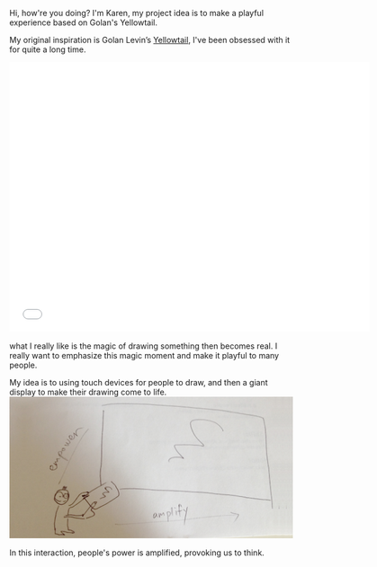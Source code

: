 Hi, how're you doing? I'm Karen, my project idea is to make a playful experience based on Golan's Yellowtail.

My original inspiration is Golan Levin’s <a href="http://www.flong.com/projects/yellowtail/">Yellowtail</a>, I've been obsessed with it for quite a long time.
<iframe src="//player.vimeo.com/video/661922?title=0&amp;byline=0&amp;portrait=0&amp;color=ffffff" width="640" height="480" frameborder="0" webkitallowfullscreen mozallowfullscreen allowfullscreen></iframe>

what I really like is the magic of drawing something then becomes real.
I really want to emphasize this magic moment and make it playful to many people.

My idea is to using touch devices for people to draw, and then a giant display to make their drawing come to life.
![Idea](../project_images/idea.jpg?raw=true "Idea")

In this interaction, people's power is amplified, provoking us to think.
